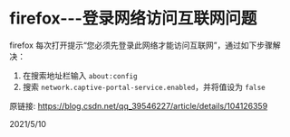 # firefox---登录网络访问互联网问题

firefox 每次打开提示“您必须先登录此网络才能访问互联网”，通过如下步骤解决：  
1. 在搜索地址栏输入 `about:config`
2. 搜索 `network.captive-portal-service.enabled`，并将值设为 `false`

原链接: https://blog.csdn.net/qq_39546227/article/details/104126359  


2021/5/10  
